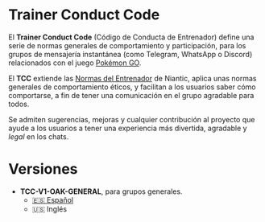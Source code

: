 # Trainer Conduct Code

El **Trainer Conduct Code** (Código de Conducta de Entrenador) define una serie de normas generales de comportamiento y participación, para los grupos de mensajería instantánea (como Telegram, WhatsApp o Discord) relacionados con el juego [Pokémon GO](http://www.pokemongo.com/es-es/).

El **TCC** extiende las [Normas del Entrenador](https://support.pokemongo.nianticlabs.com/hc/es/articles/221993967) de Niantic, aplica unas normas generales de comportamiento éticos, y facilitan a los usuarios saber cómo comportarse, a fin de tener una comunicación en el grupo agradable para todos.

Se admiten sugerencias, mejoras y cualquier contribución al proyecto que ayude a los usuarios a tener una experiencia más divertida, agradable y *legal* en los chats.

# Versiones

- **TCC-V1-OAK-GENERAL**, para grupos generales.
    - [🇪🇸 Español](./es/TCC-V1-OAK-GENERAL)
    - 🇺🇸 Inglés
